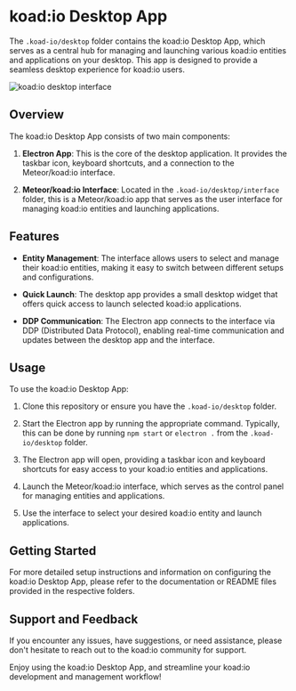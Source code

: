 # koad:io Desktop App

The `.koad-io/desktop` folder contains the koad:io Desktop App, which serves as a central hub for managing and launching various koad:io entities and applications on your desktop. This app is designed to provide a seamless desktop experience for koad:io users.

![koad:io desktop interface](desktop/koad-io-desktop.png)

## Overview

The koad:io Desktop App consists of two main components:

1. **Electron App**: This is the core of the desktop application. It provides the taskbar icon, keyboard shortcuts, and a connection to the Meteor/koad:io interface.

2. **Meteor/koad:io Interface**: Located in the `.koad-io/desktop/interface` folder, this is a Meteor/koad:io app that serves as the user interface for managing koad:io entities and launching applications.

## Features

- **Entity Management**: The interface allows users to select and manage their koad:io entities, making it easy to switch between different setups and configurations.

- **Quick Launch**: The desktop app provides a small desktop widget that offers quick access to launch selected koad:io applications.

- **DDP Communication**: The Electron app connects to the interface via DDP (Distributed Data Protocol), enabling real-time communication and updates between the desktop app and the interface.

## Usage

To use the koad:io Desktop App:

1. Clone this repository or ensure you have the `.koad-io/desktop` folder.

2. Start the Electron app by running the appropriate command. Typically, this can be done by running `npm start` or `electron .` from the `.koad-io/desktop` folder.

3. The Electron app will open, providing a taskbar icon and keyboard shortcuts for easy access to your koad:io entities and applications.

4. Launch the Meteor/koad:io interface, which serves as the control panel for managing entities and applications.

5. Use the interface to select your desired koad:io entity and launch applications.

## Getting Started

For more detailed setup instructions and information on configuring the koad:io Desktop App, please refer to the documentation or README files provided in the respective folders.

## Support and Feedback

If you encounter any issues, have suggestions, or need assistance, please don't hesitate to reach out to the koad:io community for support.

Enjoy using the koad:io Desktop App, and streamline your koad:io development and management workflow!
